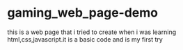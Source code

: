 # gaming_web_page-demo
this is a web page that i tried to create when i was learning html,css,javascript.it is a basic code and is my first try

